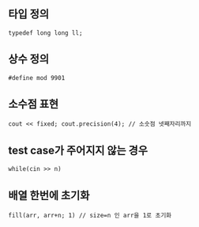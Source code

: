 ## 타입 정의

```typedef long long ll;```

## 상수 정의

```#define mod 9901```

## 소수점 표현

```cout << fixed; cout.precision(4); // 소숫점 넷째자리까지 ```

## test case가 주어지지 않는 경우

```while(cin >> n)```

## 배열 한번에 초기화

```fill(arr, arr+n; 1) // size=n 인 arr을 1로 초기화```